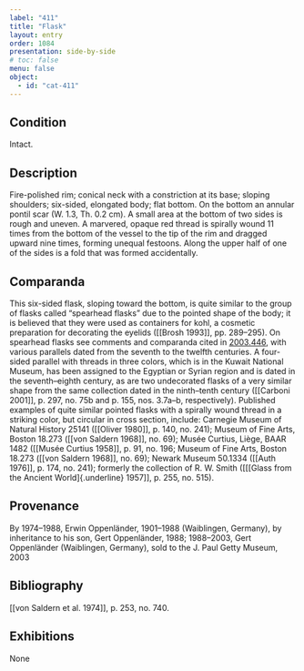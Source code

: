 ```yaml
---
label: "411"
title: "Flask"
layout: entry
order: 1084
presentation: side-by-side
# toc: false
menu: false
object:
  - id: "cat-411"
---
```


## Condition

Intact.

## Description

Fire-polished rim; conical neck with a constriction at its base; sloping shoulders; six-sided, elongated body; flat bottom. On the bottom an annular pontil scar (W. 1.3, Th. 0.2 cm). A small area at the bottom of two sides is rough and uneven. A marvered, opaque red thread is spirally wound 11 times from the bottom of the vessel to the tip of the rim and dragged upward nine times, forming unequal festoons. Along the upper half of one of the sides is a fold that was formed accidentally.

## Comparanda

This six-sided flask, sloping toward the bottom, is quite similar to the group of flasks called “spearhead flasks” due to the pointed shape of the body; it is believed that they were used as containers for kohl, a cosmetic preparation for decorating the eyelids ([[Brosh 1993]], pp. 289–295). On spearhead flasks see comments and comparanda cited in [2003.446](#num), with various parallels dated from the seventh to the twelfth centuries. A four-sided parallel with threads in three colors, which is in the Kuwait National Museum, has been assigned to the Egyptian or Syrian region and is dated in the seventh–eighth century, as are two undecorated flasks of a very similar shape from the same collection dated in the ninth–tenth century ([[Carboni 2001]], p. 297, no. 75b and p. 155, nos. 3.7a–b, respectively). Published examples of quite similar pointed flasks with a spirally wound thread in a striking color, but circular in cross section, include: Carnegie Museum of Natural History 25141 ([[Oliver 1980]], p. 140, no. 241); Museum of Fine Arts, Boston 18.273 ([[von Saldern 1968]], no. 69); Musée Curtius, Liège, BAAR 1482 ([[Musée Curtius 1958]], p. 91, no. 196; Museum of Fine Arts, Boston 18.273 ([[von Saldern 1968]], no. 69); Newark Museum 50.1334 ([[Auth 1976]], p. 174, no. 241); formerly the collection of R. W. Smith ([[[Glass from the Ancient World]{.underline} 1957]], p. 255, no. 515).

## Provenance

By 1974–1988, Erwin Oppenländer, 1901–1988 (Waiblingen, Germany), by inheritance to his son, Gert Oppenländer, 1988; 1988–2003, Gert Oppenländer (Waiblingen, Germany), sold to the J. Paul Getty Museum, 2003

## Bibliography

[[von Saldern et al. 1974]], p. 253, no. 740.

## Exhibitions

None